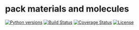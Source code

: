 # pack materials and molecules

[![Python versions][python-badge]][python-link]
[![Build Status][ci-badge]][ci-link]
[![Coverage Status][cov-badge]][cov-link]
[![License][license-badge]][license-link]

[python-badge]: https://img.shields.io/pypi/pyversions/pack-mm.svg
[python-link]: https://pypi.org/project/pack-mm/
[ci-badge]: https://github.com/ddmms/pack-mm/actions/workflows/build.yml/badge.svg?branch=main
[ci-link]: https://github.com/ddmms/pack-mm/actions
[cov-badge]: https://coveralls.io/repos/github/ddmms/pack-mm/badge.svg?branch=main
[cov-link]: https://coveralls.io/github/ddmms/pack-mm?branch=main
[license-badge]: https://img.shields.io/badge/License-MIT-yellow.svg
[license-link]: https://opensource.org/license/MIT
